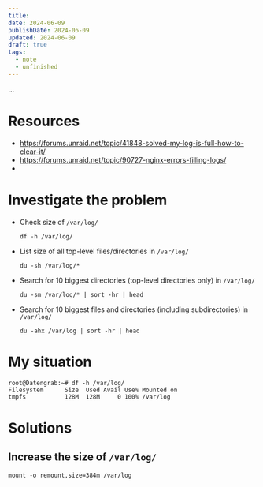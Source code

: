 ```yaml
---
title: 
date: 2024-06-09
publishDate: 2024-06-09
updated: 2024-06-09
draft: true
tags:
  - note
  - unfinished
---
```

 
...

# Resources

- https://forums.unraid.net/topic/41848-solved-my-log-is-full-how-to-clear-it/
- https://forums.unraid.net/topic/90727-nginx-errors-filling-logs/
- 

# Investigate the problem

- Check size of `/var/log/`
  ```shell
  df -h /var/log/
  ```
- List size of all top-level files/directories in `/var/log/`
  ```shell
  du -sh /var/log/*
  ```
- Search for 10 biggest directories (top-level directories only) in `/var/log/`
  ```shell
  du -sm /var/log/* | sort -hr | head
  ```
- Search for 10 biggest files and directories (including subdirectories) in `/var/log/`
  ```shell
  du -ahx /var/log | sort -hr | head
  ```

# My situation

```shell
root@Datengrab:~# df -h /var/log/
Filesystem      Size  Used Avail Use% Mounted on
tmpfs           128M  128M     0 100% /var/log
```




# Solutions

## Increase the size of `/var/log/`

```shell
mount -o remount,size=384m /var/log
```